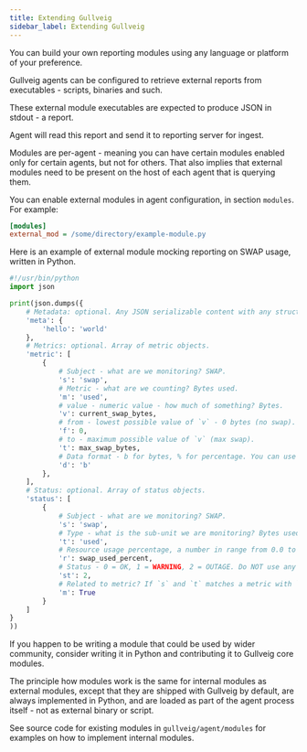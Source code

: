```yaml
---
title: Extending Gullveig
sidebar_label: Extending Gullveig
---
```


You can build your own reporting modules using any language or platform of your preference.

Gullveig agents can be configured to retrieve external reports from executables - scripts, binaries and such.

These external module executables are expected to produce JSON in stdout - a report. 

Agent will read this report and send it to reporting server for ingest.

Modules are per-agent - meaning you can have certain modules enabled only for certain agents, but not for others. 
That also implies that external modules need to be present on the host of each agent that is querying them.

You can enable external modules in agent configuration, in section `modules`. For example:

```ini
[modules]
external_mod = /some/directory/example-module.py
```

Here is an example of external module mocking reporting on SWAP usage, written in Python.

```python
#!/usr/bin/python
import json

print(json.dumps({
    # Metadata: optional. Any JSON serializable content with any structure.
    'meta': {
        'hello': 'world'
    },
    # Metrics: optional. Array of metric objects.
    'metric': [
        {
            # Subject - what are we monitoring? SWAP.
            's': 'swap',
            # Metric - what are we counting? Bytes used.
            'm': 'used',
            # value - numeric value - how much of something? Bytes.
            'v': current_swap_bytes,
            # from - lowest possible value of `v` - 0 bytes (no swap).
            'f': 0,
            # to - maximum possible value of `v` (max swap). 
            't': max_swap_bytes,
            # Data format - b for bytes, % for percentage. You can use any unit here, will be shown in the UI as-is.
            'd': 'b'
        },
    ],
    # Status: optional. Array of status objects.
    'status': [
        {
            # Subject - what are we monitoring? SWAP.
            's': 'swap',
            # Type - what is the sub-unit we are monitoring? Bytes used.
            't': 'used',
            # Resource usage percentage, a number in range from 0.0 to 100.0. None/null if there is no countable resource for this status.
            'r': swap_used_percent,
            # Status - 0 = OK, 1 = WARNING, 2 = OUTAGE. Do NOT use any other values!
            'st': 2,
            # Related to metric? If `s` and `t` matches a metric with `s` and `m` keys.
            'm': True
        }
    ]
}
))
```

If you happen to be writing a module that could be used by wider community, consider writing it in Python and contributing it to Gullveig core modules.

The principle how modules work is the same for internal modules as external modules, except that they are shipped with Gullveig by default, 
are always implemented in Python, and are loaded as part of the agent process itself - not as external binary or script.

See source code for existing modules in `gullveig/agent/modules` for examples on how to implement internal modules.

